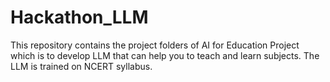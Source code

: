 # Hackathon_LLM
This repository contains the project folders of AI for Education Project which is to develop LLM that can help you to teach and learn subjects. The LLM is trained on NCERT syllabus. 
